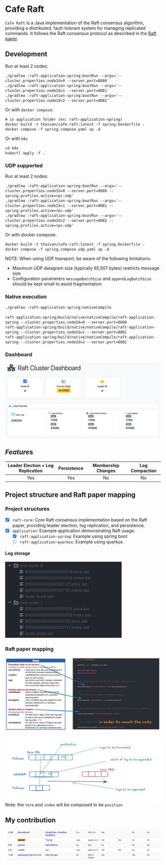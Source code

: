 # Cafe Raft

`Cafe Raft` is a Java implementation of the Raft consensus algorithm, providing a distributed,
fault-tolerant system for managing replicated commands.
It follows the Raft consensus protocol as described in the [Raft paper](https://raft.github.io/raft.pdf).

## Development

Run at least 2 nodes:
```shell
./gradlew :raft-application-spring:bootRun --args='--cluster.properties.nodeId=0 --server.port=8080'
./gradlew :raft-application-spring:bootRun --args='--cluster.properties.nodeId=1 --server.port=8081'
./gradlew :raft-application-spring:bootRun --args='--cluster.properties.nodeId=2 --server.port=8082'
```

Or with `docker compose`:
```shell
# in application folder (ex: raft-application-spring)
docker build -t thaivan/cafe-raft:latest -f spring.Dockerfile .
docker compose -f spring.compose.yaml up -d
```

Or with `k8s`
```shell
cd k8s
kubectl apply -f .
```

### UDP supported

Run at least 2 nodes:
```shell
./gradlew :raft-application-spring:bootRun --args='--cluster.properties.nodeId=0 --server.port=8080 --spring.profiles.active=rpc-udp'
./gradlew :raft-application-spring:bootRun --args='--cluster.properties.nodeId=1 --server.port=8081 --spring.profiles.active=rpc-udp'
./gradlew :raft-application-spring:bootRun --args='--cluster.properties.nodeId=2 --server.port=8082 --spring.profiles.active=rpc-udp'
```

Or with docker compose:
```
docker build -t thaivan/cafe-raft:latest -f spring.Dockerfile .
docker compose -f spring.compose.udp.yaml up -d
```

NOTE: When using UDP transport, be aware of the following limitations:
- Maximum UDP datagram size (typically 65,507 bytes) restricts message size
- Configuration parameters `messageBatchSize` and `appendLogBatchSize` should be kept small to avoid fragmentation

### Native execution

```shell
./gradlew :raft-application-spring:nativeCompile

raft-application-spring/build/native/nativeCompile/raft-application-spring --cluster.properties.nodeId=0 --server.port=8080
raft-application-spring/build/native/nativeCompile/raft-application-spring --cluster.properties.nodeId=1 --server.port=8081
raft-application-spring/build/native/nativeCompile/raft-application-spring --cluster.properties.nodeId=2 --server.port=8082
```

### Dashboard

![dashboard.png](docs/dashboard.png)

## *Feature*s

| Leader Election + Log Replication | Persistence | Membership Changes | Log Compaction |
|:---------------------------------:|:-----------:|:------------------:|:--------------:|
|                Yes                |     Yes     |         No         |       No       |

## Project structure and Raft paper mapping

### Project structures
- [X] `raft-core`: Core Raft consensus implementation based on the Raft paper, providing leader election, log replication, and persistence.
- [X] `application`: Example application demonstrating Raft usage.
  - [X] `raft-application-spring`: Example using spring boot
  - [ ] `raft-application-quarkus`: Example using quarkus

#### Log storage

![log-storage.png](docs/log-storage.png)

### Raft paper mapping

![state-mapping.png](docs/state-mapping.png)

![append-entries.png](docs/append-entries.png)
Note: the `term` and `index` will be composed to be `position`

## My contribution

![contribute.png](docs/contribute.png)
